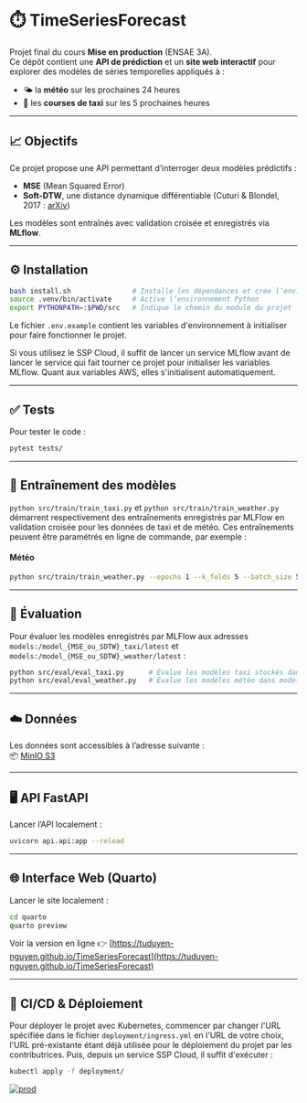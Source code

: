 
# ⏱️ TimeSeriesForecast

Projet final du cours **Mise en production** (ENSAE 3A).  
Ce dépôt contient une **API de prédiction** et un **site web interactif** pour explorer des modèles de séries temporelles appliqués à :
- 🌤️ la **météo** sur les prochaines 24 heures
- 🚕 les **courses de taxi** sur les 5 prochaines heures

---

## 📈 Objectifs

Ce projet propose une API permettant d’interroger deux modèles prédictifs :
- **MSE** (Mean Squared Error)
- **Soft-DTW**, une distance dynamique différentiable (Cuturi & Blondel, 2017 : [arXiv](https://arxiv.org/abs/1703.01541))

Les modèles sont entraînés avec validation croisée et enregistrés via **MLflow**.

---

## ⚙️ Installation

```bash
bash install.sh               # Installe les dépendances et crée l’environnement virtuel
source .venv/bin/activate     # Active l’environnement Python
export PYTHONPATH=:$PWD/src   # Indique le chemin du module du projet
```

Le fichier `.env.example` contient les variables d'environnement à initialiser pour faire fonctionner le projet. 

Si vous utilisez le SSP Cloud, il suffit de lancer un service MLflow avant de lancer le service qui fait tourner ce projet pour initialiser les variables MLflow. Quant aux variables AWS, elles s'initialisent automatiquement. 

---

## ✅ Tests

Pour tester le code : 

```bash
pytest tests/
```

---

## 🧪 Entraînement des modèles


`python src/train/train_taxi.py` et `python src/train/train_weather.py` démarrent respectivement des entraînements enregistrés par MLFlow en validation croisée pour les données de taxi et de météo. Ces entraînements peuvent être paramétrés en ligne de commande, par exemple :

#### Météo

```bash
python src/train/train_weather.py --epochs 1 --k_folds 5 --batch_size 512 --experiment_name training_weather --gamma 10 --hidden_size 10 --lr 1e-2
```

---

## 🧾 Évaluation

Pour évaluer les modèles enregistrés par MLFlow aux adresses `models:/model_{MSE_ou_SDTW}_taxi/latest` et `models:/model_{MSE_ou_SDTW}_weather/latest` : 

```bash
python src/eval/eval_taxi.py      # Évalue les modèles taxi stockés dans models:/model_{MSE_ou_SDTW}_taxi/latest
python src/eval/eval_weather.py   # Évalue les modèles météo dans models:/model_{MSE_ou_SDTW}_weather/latest
```

---

## ☁️ Données

Les données sont accessibles à l’adresse suivante :  
📦 [MinIO S3](https://minio.lab.sspcloud.fr/tnguyen/diffusion)

---

## 🖥️ API FastAPI

Lancer l’API localement :

```bash
uvicorn api.api:app --reload
```

---

## 🌐 Interface Web (Quarto)

Lancer le site localement :

```bash
cd quarto
quarto preview
```

Voir la version en ligne 👉 [https://tuduyen-nguyen.github.io/TimeSeriesForecast](https://tuduyen-nguyen.github.io/TimeSeriesForecast)

---

## 🚀 CI/CD & Déploiement

Pour déployer le projet avec Kubernetes, commencer par changer l'URL spécifiée dans le fichier `deployment/ingress.yml` en l'URL de votre choix, l'URL pré-existante étant déjà utilisée pour le déploiement du projet par les contributrices. Puis, depuis un service SSP Cloud, il suffit d'exécuter : 

```bash
kubectl apply -f deployment/
```

[![prod](https://github.com/tuduyen-nguyen/TimeSeriesForecast/actions/workflows/prod.yml/badge.svg)](https://github.com/tuduyen-nguyen/TimeSeriesForecast/actions/workflows/prod.yml)
